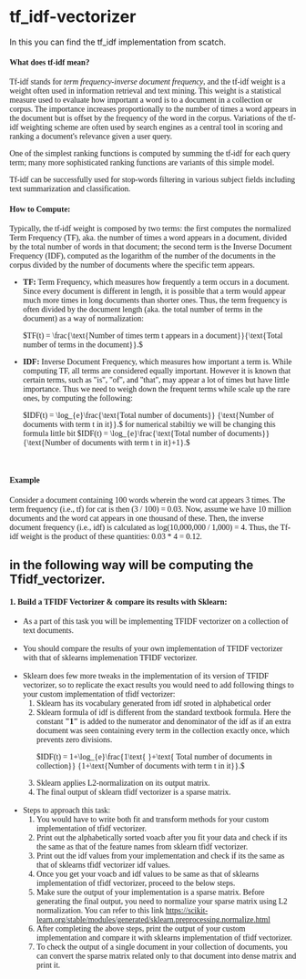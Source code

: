 # tf_idf-vectorizer
In this you can find the tf_idf implementation from scatch.
<font face='georgia'>
    
   <h4><strong>What does tf-idf mean?</strong></h4>

   <p>    
Tf-idf stands for <em>term frequency-inverse document frequency</em>, and the tf-idf weight is a weight often used in information retrieval and text mining. This weight is a statistical measure used to evaluate how important a word is to a document in a collection or corpus. The importance increases proportionally to the number of times a word appears in the document but is offset by the frequency of the word in the corpus. Variations of the tf-idf weighting scheme are often used by search engines as a central tool in scoring and ranking a document's relevance given a user query.
</p>
    
   <p>
One of the simplest ranking functions is computed by summing the tf-idf for each query term; many more sophisticated ranking functions are variants of this simple model.
</p>
    
   <p>
Tf-idf can be successfully used for stop-words filtering in various subject fields including text summarization and classification.
</p>
    
</font>


<font face='georgia'>
    <h4><strong>How to Compute:</strong></h4>

Typically, the tf-idf weight is composed by two terms: the first computes the normalized Term Frequency (TF), aka. the number of times a word appears in a document, divided by the total number of words in that document; the second term is the Inverse Document Frequency (IDF), computed as the logarithm of the number of the documents in the corpus divided by the number of documents where the specific term appears.

 <ul>
    <li>
<strong>TF:</strong> Term Frequency, which measures how frequently a term occurs in a document. Since every document is different in length, it is possible that a term would appear much more times in long documents than shorter ones. Thus, the term frequency is often divided by the document length (aka. the total number of terms in the document) as a way of normalization: <br>

$TF(t) = \frac{\text{Number of times term t appears in a document}}{\text{Total number of terms in the document}}.$
</li>
<li>
<strong>IDF:</strong> Inverse Document Frequency, which measures how important a term is. While computing TF, all terms are considered equally important. However it is known that certain terms, such as "is", "of", and "that", may appear a lot of times but have little importance. Thus we need to weigh down the frequent terms while scale up the rare ones, by computing the following: <br>

$IDF(t) = \log_{e}\frac{\text{Total  number of documents}} {\text{Number of documents with term t in it}}.$
for numerical stabiltiy we will be changing this formula little bit
$IDF(t) = \log_{e}\frac{\text{Total  number of documents}} {\text{Number of documents with term t in it}+1}.$
</li>
</ul>

<br>
<h4><strong>Example</strong></h4>
<p>

Consider a document containing 100 words wherein the word cat appears 3 times. The term frequency (i.e., tf) for cat is then (3 / 100) = 0.03. Now, assume we have 10 million documents and the word cat appears in one thousand of these. Then, the inverse document frequency (i.e., idf) is calculated as log(10,000,000 / 1,000) = 4. Thus, the Tf-idf weight is the product of these quantities: 0.03 * 4 = 0.12.
</p>
</font>

## in the following way will be computing the Tfidf_vectorizer. 

<font face='georgia'>
    <h4><strong>1. Build a TFIDF Vectorizer & compare its results with Sklearn:</strong></h4>

<ul>
    <li> As a part of this task you will be implementing TFIDF vectorizer on a collection of text documents.</li>
    <br>
    <li> You should compare the results of your own implementation of TFIDF vectorizer with that of sklearns implemenation TFIDF vectorizer.</li>
    <br>
    <li> Sklearn does few more tweaks in the implementation of its version of TFIDF vectorizer, so to replicate the exact results you would need to add following things to your custom implementation of tfidf vectorizer:
       <ol>
        <li> Sklearn has its vocabulary generated from idf sroted in alphabetical order</li>
        <li> Sklearn formula of idf is different from the standard textbook formula. Here the constant <strong>"1"</strong> is added to the numerator and denominator of the idf as if an extra document was seen containing every term in the collection exactly once, which prevents zero divisions.
            
 $IDF(t) = 1+\log_{e}\frac{1\text{ }+\text{ Total  number of documents in collection}} {1+\text{Number of documents with term t in it}}.$
        </li>
        <li> Sklearn applies L2-normalization on its output matrix.</li>
        <li> The final output of sklearn tfidf vectorizer is a sparse matrix.</li>
    </ol>
    <br>
    <li>Steps to approach this task:
    <ol>
        <li> You would have to write both fit and transform methods for your custom implementation of tfidf vectorizer.</li>
        <li> Print out the alphabetically sorted voacb after you fit your data and check if its the same as that of the feature names from sklearn tfidf vectorizer. </li>
        <li> Print out the idf values from your implementation and check if its the same as that of sklearns tfidf vectorizer idf values. </li>
        <li> Once you get your voacb and idf values to be same as that of sklearns implementation of tfidf vectorizer, proceed to the below steps. </li>
        <li> Make sure the output of your implementation is a sparse matrix. Before generating the final output, you need to normalize your sparse matrix using L2 normalization. You can refer to this link https://scikit-learn.org/stable/modules/generated/sklearn.preprocessing.normalize.html </li>
        <li> After completing the above steps, print the output of your custom implementation and compare it with sklearns implementation of tfidf vectorizer.</li>
        <li> To check the output of a single document in your collection of documents,  you can convert the sparse matrix related only to that document into dense matrix and print it.</li>
        </ol>
    </li>
    <br>
   </ul>
